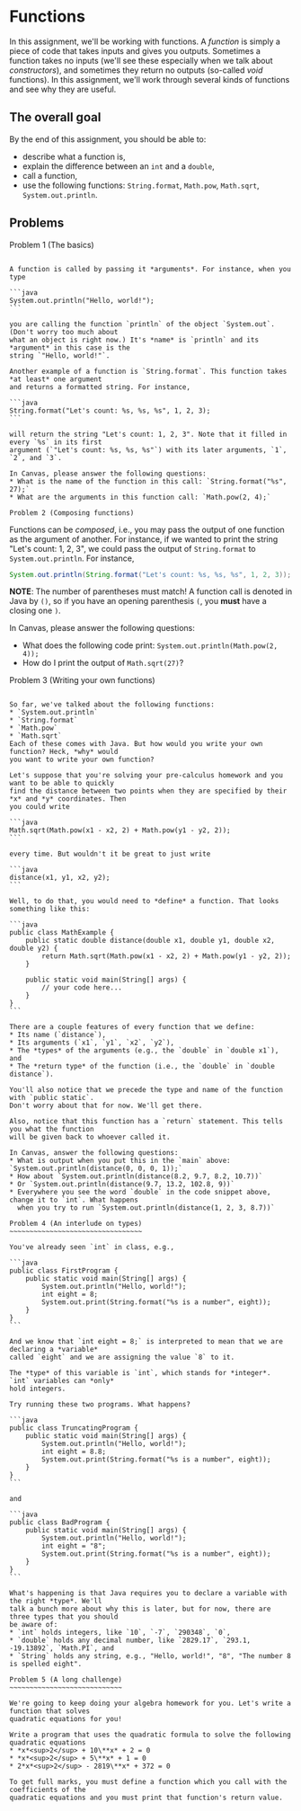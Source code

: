 Functions
=========

In this assignment, we'll be working with functions. A _function_ is simply a piece of code
that takes inputs and gives you outputs. Sometimes a function takes no inputs (we'll see these
especially when we talk about _constructors_), and sometimes they return no outputs (so-called
_void_ functions). In this assignment, we'll work through several kinds of functions and see
why they are useful.

The overall goal
----------------

By the end of this assignment, you should be able to:
* describe what a function is,
* explain the difference between an `int` and a `double`,
* call a function,
* use the following functions: `String.format`, `Math.pow`, `Math.sqrt`, `System.out.println`.

Problems
--------

Problem 1 (The basics)
~~~~~~~~~~~~~~~~~~~~~~

A function is called by passing it *arguments*. For instance, when you type

```java
System.out.println("Hello, world!");
```

you are calling the function `println` of the object `System.out`. (Don't worry too much about
what an object is right now.) It's *name* is `println` and its *argument* in this case is the
string `"Hello, world!"`.

Another example of a function is `String.format`. This function takes *at least* one argument
and returns a formatted string. For instance,

```java
String.format("Let's count: %s, %s, %s", 1, 2, 3);
```

will return the string "Let's count: 1, 2, 3". Note that it filled in every `%s` in its first
argument (`"Let's count: %s, %s, %s"`) with its later arguments, `1`, `2`, and `3`.

In Canvas, please answer the following questions:
* What is the name of the function in this call: `String.format("%s", 27);`
* What are the arguments in this function call: `Math.pow(2, 4);`

Problem 2 (Composing functions)
~~~~~~~~~~~~~~~~~~~~~~~~~~~~~~~

Functions can be *composed*, i.e., you may pass the output of one function as the argument of
another. For instance, if we wanted to print the string "Let's count: 1, 2, 3", we could pass
the output of `String.format` to `System.out.println`. For instance,

```java
System.out.println(String.format("Let's count: %s, %s, %s", 1, 2, 3));
```

**NOTE**: The number of parentheses must match! A function call is denoted in Java by `()`, so
if you have an opening parenthesis `(`, you **must** have a closing one `)`.

In Canvas, please answer the following questions:
* What does the following code print: `System.out.println(Math.pow(2, 4));`
* How do I print the output of `Math.sqrt(27)`?

Problem 3 (Writing your own functions)
~~~~~~~~~~~~~~~~~~~~~~~~~~~~~~~~~~~~~~

So far, we've talked about the following functions:
* `System.out.println`
* `String.format`
* `Math.pow`
* `Math.sqrt`
Each of these comes with Java. But how would you write your own function? Heck, *why* would
you want to write your own function?

Let's suppose that you're solving your pre-calculus homework and you want to be able to quickly
find the distance between two points when they are specified by their *x* and *y* coordinates. Then
you could write

```java
Math.sqrt(Math.pow(x1 - x2, 2) + Math.pow(y1 - y2, 2));
```

every time. But wouldn't it be great to just write

```java
distance(x1, y1, x2, y2);
```

Well, to do that, you would need to *define* a function. That looks something like this:

```java
public class MathExample {
    public static double distance(double x1, double y1, double x2, double y2) {
        return Math.sqrt(Math.pow(x1 - x2, 2) + Math.pow(y1 - y2, 2));
    }

    public static void main(String[] args) {
        // your code here...
    }
}
```

There are a couple features of every function that we define:
* Its name (`distance`),
* Its arguments (`x1`, `y1`, `x2`, `y2`),
* The *types* of the arguments (e.g., the `double` in `double x1`), and
* The *return type* of the function (i.e., the `double` in `double distance`).

You'll also notice that we precede the type and name of the function with `public static`.
Don't worry about that for now. We'll get there.

Also, notice that this function has a `return` statement. This tells you what the function
will be given back to whoever called it.

In Canvas, answer the following questions:
* What is output when you put this in the `main` above: `System.out.println(distance(0, 0, 0, 1));`
* How about `System.out.println(distance(8.2, 9.7, 8.2, 10.7))`
* Or `System.out.println(distance(9.7, 13.2, 102.8, 9))`
* Everywhere you see the word `double` in the code snippet above, change it to `int`. What happens
  when you try to run `System.out.println(distance(1, 2, 3, 8.7))`

Problem 4 (An interlude on types)
~~~~~~~~~~~~~~~~~~~~~~~~~~~~~~~~~

You've already seen `int` in class, e.g.,

```java
public class FirstProgram {
    public static void main(String[] args) {
        System.out.println("Hello, world!");
        int eight = 8;
        System.out.print(String.format("%s is a number", eight));
    }
}
```

And we know that `int eight = 8;` is interpreted to mean that we are declaring a *variable*
called `eight` and we are assigning the value `8` to it.

The *type* of this variable is `int`, which stands for *integer*. `int` variables can *only*
hold integers.

Try running these two programs. What happens?

```java
public class TruncatingProgram {
    public static void main(String[] args) {
        System.out.println("Hello, world!");
        int eight = 8.8;
        System.out.print(String.format("%s is a number", eight));
    }
}
```

and

```java
public class BadProgram {
    public static void main(String[] args) {
        System.out.println("Hello, world!");
        int eight = "8";
        System.out.print(String.format("%s is a number", eight));
    }
}
```

What's happening is that Java requires you to declare a variable with the right *type*. We'll
talk a bunch more about why this is later, but for now, there are three types that you should
be aware of:
* `int` holds integers, like `10`, `-7`, `290348`, `0`,
* `double` holds any decimal number, like `2829.17`, `293.1, -19.13892`, `Math.PI`, and
* `String` holds any string, e.g., "Hello, world!", "8", "The number 8 is spelled eight".

Problem 5 (A long challenge)
~~~~~~~~~~~~~~~~~~~~~~~~~~~~

We're going to keep doing your algebra homework for you. Let's write a function that solves
quadratic equations for you!

Write a program that uses the quadratic formula to solve the following quadratic equations
* *x*<sup>2</sup> + 10\**x* + 2 = 0
* *x*<sup>2</sup> + 5\**x* + 1 = 0
* 2*x*<sup>2</sup> - 2819\**x* + 372 = 0

To get full marks, you must define a function which you call with the coefficients of the
quadratic equations and you must print that function's return value.
